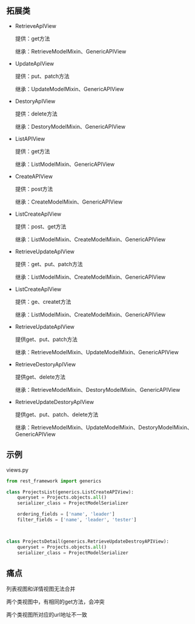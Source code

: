 ## 拓展类

- RetrieveApIView

  提供：get方法

  继承：RetrieveModelMixin、GenericAPIView

- UpdateApIView

   提供：put、patch方法

   继承：UpdateModelMixin、GenericAPIView

- DestoryApIView

   提供：delete方法

   继承：DestoryModelMixin、GenericAPIView

- ListAPIView

   提供：get方法

   继承：ListModelMixin、GenericAPIView

- CreateAPIView

   提供：post方法

   继承：CreateModelMixin、GenericAPIView

- ListCreateApIView

   提供：post、get方法

   继承：ListModelMixin、CreateModelMixin、GenericAPIView

- RetrieveUpdateApIView

   提供：get、put、patch方法

   继承：ListModelMixin、CreateModelMixin、GenericAPIView

- ListCreateApIView

   提供：ge、createt方法

   继承：ListModelMixin、CreateModelMixin、GenericAPIView

- RetrieveUpdateApIView

   提供get、put、patch方法

   继承：RetrieveModelMixin、UpdateModelMixin、GenericAPIView

- RetrieveDestoryApIView

   提供get、delete方法

   继承：RetrieveModelMixin、DestoryModelMixin、GenericAPIView

- RetrieveUpdateDestoryApIView

   提供get、put、patch、delete方法

   继承：RetrieveModelMixin、UpdateModelMixin、DestoryModelMixin、GenericAPIView

## 示例

views.py

```python
from rest_framework import generics

class ProjectsList(generics.ListCreateAPIView):
    queryset = Projects.objects.all()
    serializer_class = ProjectModelSerializer

    ordering_fields = ['name', 'leader']
    filter_fields = ['name', 'leader', 'tester']



class ProjectsDetail(generics.RetrieveUpdateDestroyAPIView):
    queryset = Projects.objects.all()
    serializer_class = ProjectModelSerializer
```



## 痛点

列表视图和详情视图无法合并

两个类视图中，有相同的get方法，会冲突

两个类视图所对应的url地址不一致